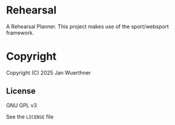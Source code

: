 # Rehearsal
A Rehearsal Planner. This project makes use of the sport/websport framework.

# Copyright
Copyright (C) 2025 Jan Wuerthner

## License

GNU GPL v3

See the `LICENSE` file

